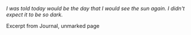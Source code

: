 *I was told today would be the day that I would see the sun again. I didn't expect it to be so dark.*

Excerpt from Journal, unmarked page
